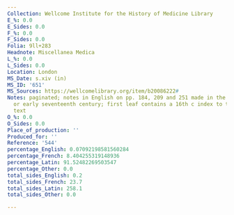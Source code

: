 ```yaml
---
Collection: Wellcome Institute for the History of Medicine Library
E_%: 0.0
E_Sides: 0.0
F_%: 0.0
F_Sides: 0.0
Folia: 9ll+283
Headnote: Miscellanea Medica
L_%: 0.0
L_Sides: 0.0
Location: London
MS_Date: s.xiv (in)
MS_ID: '651'
MS_Sources: https://wellcomelibrary.org/item/b20086222#
Notes: paginated; notes in English on pp. 184, 209 and 251 made in the late sixteenth
  or early seventeenth century; first leaf contains a 16th c index to the Trotula
  text
O_%: 0.0
O_Sides: 0.0
Place_of_production: ''
Produced_for: ''
Reference: '544'
percentage_English: 0.07092198581560284
percentage_French: 8.404255319148936
percentage_Latin: 91.52482269503547
percentage_Other: 0.0
total_sides_English: 0.2
total_sides_French: 23.7
total_sides_Latin: 258.1
total_sides_Other: 0.0

---
```

